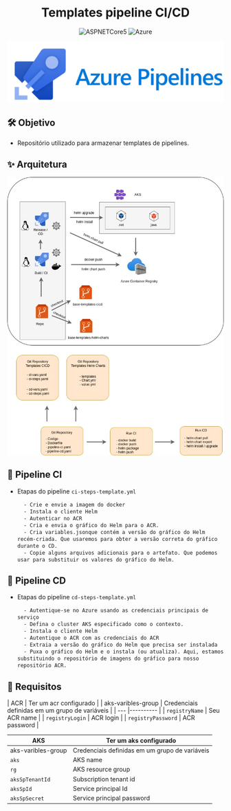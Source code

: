 <h1 align="center">Templates pipeline CI/CD</h1>

<p align="center">
  <img alt="ASPNETCore5" src="https://img.shields.io/static/v1?label=Repo&message=Templates&color=8257E5&labelColor=000000"  />

  <img alt="Azure" src="https://img.shields.io/static/v1?label=Azure&message=Pipelines&color=49AA26&labelColor=000000">
</p>

![](./img/azure_pipelines.png)

## 🛠️ Objetivo

- Repositório utilizado para armazenar templates de pipelines.

## ✨ Arquitetura

![](./img/estrutura-cicd.jpg)


## 🚀 Pipeline CI

- Etapas do pipeline `ci-steps-template.yml`

        - Crie e envie a imagem do docker
        - Instala o cliente Helm
        - Autenticar no ACR
        - Cria e envia o gráfico do Helm para o ACR.
        - Cria variables.jsonque contém a versão do gráfico do Helm recém-criada. Que usaremos para obter a versão correta do gráfico durante o CD.
        - Copie alguns arquivos adicionais para o artefato. Que podemos usar para substituir os valores do gráfico do Helm.

## 🚀 Pipeline CD

- Etapas do pipeline `cd-steps-template.yml`

        - Autentique-se no Azure usando as credenciais principais de serviço
        - Defina o cluster AKS especificado como o contexto.
        - Instala o cliente Helm
        - Autentique o ACR com as credenciais do ACR 
        - Extraia a versão do gráfico do Helm que precisa ser instalada
        - Puxa o gráfico do Helm e o instala (ou atualiza). Aqui, estamos substituindo o repositório de imagens do gráfico para nosso repositório ACR.

## 📝 Requisitos


| ACR | Ter um acr configurado |
| aks-varibles-group | Credenciais definidas em um grupo de variáveis |
| --- |---------- |
| `registryName` |  Seu ACR name     |
| `registryLogin` |  ACR login     |
| `registryPassword` |  ACR password     |


| AKS | Ter um aks configurado |
| --- |---------- |
| aks-varibles-group | Credenciais definidas em um grupo de variáveis |
| `aks` |  AKS name     |
| `rg` |  AKS resource group     |
| `aksSpTenantId` |  Subscription tenant id     |
| `aksSpId` |  Service principal Id     |
| `aksSpSecret` |  Service principal password     |



